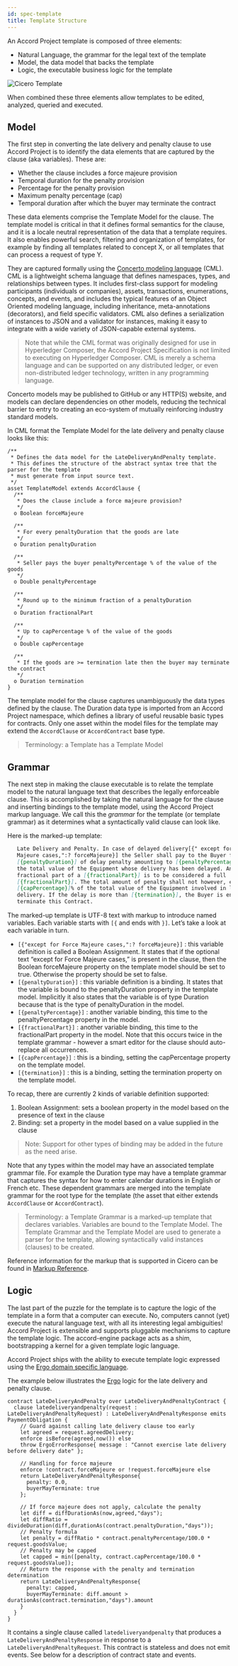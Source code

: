 ```yaml
---
id: spec-template
title: Template Structure
---
```


An Accord Project template is composed of three elements: 

- Natural Language, the grammar for the legal text of the template
- Model, the data model that backs the template 
- Logic, the executable business logic for the template

![Cicero Template](assets/template.png)

When combined these three elements allow templates to be edited, analyzed, queried and executed.

## Model

The first step in converting the late delivery and penalty clause to use Accord Project is to identify the data elements that are captured by the clause (aka variables). These are:
- Whether the clause includes a force majeure provision
- Temporal duration for the penalty provision
- Percentage for the penalty provision
- Maximum penalty percentage (cap)
- Temporal duration after which the buyer may terminate the contract

These data elements comprise the Template Model for the clause. The template model is critical in that it defines formal semantics for the clause, and it is a locale neutral representation of the data that a template requires. It also enables powerful search, filtering and organization of templates, for example by finding all templates related to concept X, or all templates that can process a request of type Y.

They are captured formally using the [Concerto modeling language](https://github.com/hyperledger/composer-concerto) (CML). CML is a lightweight schema language that defines namespaces, types, and relationships between types. It includes first-class support for modeling participants (individuals or companies), assets, transactions, enumerations, concepts, and events, and includes the typical features of an Object Oriented modeling language, including inheritance, meta-annotations (decorators), and field specific validators. CML also defines a serialization of instances to JSON and a validator for instances, making it easy to integrate with a wide variety of JSON-capable external systems.

> Note that while the CML format was originally designed for use in Hyperledger Composer, the Accord Project Specification is not limited to executing on Hyperledger Composer. CML is merely a schema language and can be supported on any distributed ledger, or even non-distributed ledger technology, written in any programming language.

Concerto models may be published to GitHub or any HTTP(S) website, and models can declare dependencies on other models, reducing the technical barrier to entry to creating an eco-system of mutually reinforcing industry standard models.

In CML format the Template Model for the late delivery and penalty clause looks like this:

```ergo
/**
 * Defines the data model for the LateDeliveryAndPenalty template.
 * This defines the structure of the abstract syntax tree that the parser for the template
 * must generate from input source text.
 */
asset TemplateModel extends AccordClause {
  /**
   * Does the clause include a force majeure provision?
   */
  o Boolean forceMajeure

  /**
   * For every penaltyDuration that the goods are late
   */
  o Duration penaltyDuration

  /**
   * Seller pays the buyer penaltyPercentage % of the value of the goods
   */
  o Double penaltyPercentage

  /**
   * Round up to the minimum fraction of a penaltyDuration
   */
  o Duration fractionalPart

  /**
   * Up to capPercentage % of the value of the goods
   */
  o Double capPercentage

  /**
   * If the goods are >= termination late then the buyer may terminate the contract
   */
  o Duration termination
}
```

The template model for the clause captures unambiguously the data types defined by the clause. The Duration data type is imported from an Accord Project namespace, which defines a library of useful reusable basic types for contracts. Only one asset within the model files for the template may extend the `AccordClause` or `AccordContract` base type.

> Terminology: a Template has a Template Model

## Grammar

The next step in making the clause executable is to relate the template model to the natural language text that describes the legally enforceable clause. This is accomplished by taking the natural language for the clause and inserting bindings to the template model, using the Accord Project markup language. We call this the _grammar_ for the template (or template grammar) as it determines what a syntactically valid clause can look like.

Here is the marked-up template:

```md
   Late Delivery and Penalty. In case of delayed delivery[{" except for Force
   Majeure cases,":? forceMajeure}] the Seller shall pay to the Buyer for every
   [{penaltyDuration}] of delay penalty amounting to [{penaltyPercentage}]% of
   the total value of the Equipment whose delivery has been delayed. Any
   fractional part of a [{fractionalPart}] is to be considered a full
   [{fractionalPart}]. The total amount of penalty shall not however, exceed
   [{capPercentage}]% of the total value of the Equipment involved in late
   delivery. If the delay is more than [{termination}], the Buyer is entitled to
   terminate this Contract.
```

The marked-up template is UTF-8 text with markup to introduce named variables. Each variable starts with `[{` and ends with `}]`. Let’s take a look at each variable in turn.

- `[{"except for Force Majeure cases,":? forceMajeure}]` : this variable definition is called a Boolean Assignment. It states that if the optional text “except for Force Majeure cases,” is present in the clause, then the Boolean forceMajeure property on the template model should be set to true. Otherwise the property should be set to false.
- `[{penaltyDuration}]` : this variable definition is a binding. It states that the variable is bound to the  penaltyDuration property in the template model. Implicitly it also states that the variable is of type Duration because that is the type of penaltyDuration in the model.
- `[{penaltyPercentage}]` : another variable binding, this time to the penaltyPercentage property in the model.
- `[{fractionalPart}]` : another variable binding, this time to the fractionalPart property in the model. Note that this occurs twice in the template grammar - however a smart editor for the clause should auto-replace all occurrences.
- `[{capPercentage}]` : this is a binding, setting the capPercentage property on the template model.
- `[{termination}]` : this is a binding, setting the termination property on the template model.

To recap, there are currently 2 kinds of variable definition supported:

1. Boolean Assignment: sets a boolean property in the model based on the presence of text in the clause
2. Binding: set a property in the model based on a value supplied in the clause

> Note: Support for other types of binding may be added in the future as the need arise.

Note that any types within the model may have an associated template grammar file. For example the Duration type may have a template grammar that captures the syntax for how to enter calendar durations in English or French etc. These dependent grammars are merged into the template grammar for the root type for the template (the asset that either extends `AccordClause` or `AccordContract`).

> Terminology: a Template Grammar is a marked-up template that declares variables. Variables are bound to the Template Model. The Template Grammar and the Template Model are used to generate a parser for the template, allowing syntactically valid instances (clauses) to be created.

Reference information for the markup that is supported in Cicero can be found in [Markup Reference](cicero-markup).

## Logic
The last part of the puzzle for the template is to capture the logic of the template in a form that a computer can execute. No, computers cannot (yet) execute the natural language text, with all its interesting legal ambiguities!
Accord Project is extensible and supports pluggable mechanisms to capture the template logic. The accord-engine package acts as a shim, bootstrapping a kernel for a given template logic language.

Accord Project ships with the ability to execute template logic expressed using the [Ergo domain specific language](logic-ergo).

The example below illustrates the [Ergo](logic-ergo) logic for the late delivery and penalty clause.

```
contract LateDeliveryAndPenalty over LateDeliveryAndPenaltyContract {
  clause latedeliveryandpenalty(request : LateDeliveryAndPenaltyRequest) : LateDeliveryAndPenaltyResponse emits PaymentObligation {
    // Guard against calling late delivery clause too early
    let agreed = request.agreedDelivery;
    enforce isBefore(agreed,now()) else
    throw ErgoErrorResponse{ message : "Cannot exercise late delivery before delivery date" };

    // Handling for force majeure
    enforce !contract.forceMajeure or !request.forceMajeure else
    return LateDeliveryAndPenaltyResponse{
      penalty: 0.0,
      buyerMayTerminate: true
    };

    // If force majeure does not apply, calculate the penalty
    let diff = diffDurationAs(now,agreed,"days");
    let diffRatio = divideDuration(diff,durationAs(contract.penaltyDuration,"days"));
    // Penalty formula
    let penalty = diffRatio * contract.penaltyPercentage/100.0 * request.goodsValue;
    // Penalty may be capped
    let capped = min([penalty, contract.capPercentage/100.0 * request.goodsValue]);
    // Return the response with the penalty and termination determination
    return LateDeliveryAndPenaltyResponse{
      penalty: capped,
      buyerMayTerminate: diff.amount > durationAs(contract.termination,"days").amount
    }
  }
}
```

It contains a single clause called `latedeliveryandpenalty` that produces a `LateDeliveryAndPenaltyResponse` in response to a `LateDeliveryAndPenaltyRequest`. This contract is stateless and does not emit events. See below for a description of contract state and events.

